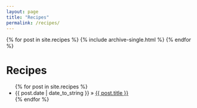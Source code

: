 ```yaml
---
layout: page
title: "Recipes"
permalink: /recipes/
---
```


{% for post in site.recipes %}
  {% include archive-single.html %}
{% endfor %}


<div id="home">
  <h1>Recipes</h1>
  <ul class="posts">
    {% for post in site.recipes %}
      <li><span>{{ post.date | date_to_string }}</span> &raquo; <a href="{{ post.url }}">{{ post.title }}</a></li>
    {% endfor %}
  </ul>